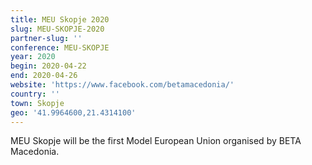 ```yaml
---
title: MEU Skopje 2020
slug: MEU-SKOPJE-2020
partner-slug: ''
conference: MEU-SKOPJE
year: 2020
begin: 2020-04-22
end: 2020-04-26
website: 'https://www.facebook.com/betamacedonia/'
country: ''
town: Skopje
geo: '41.9964600,21.4314100'
---
```

MEU Skopje will be the first Model European Union organised by BETA Macedonia.

